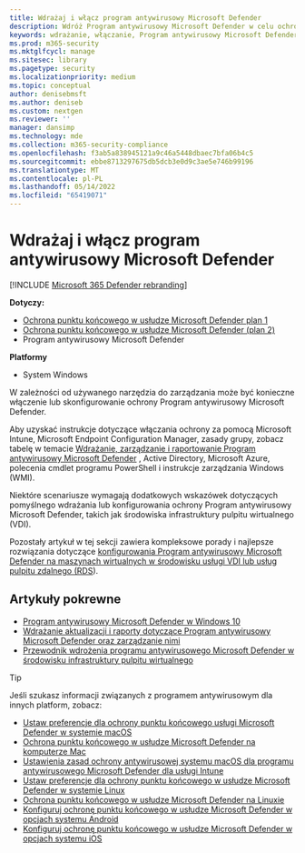 ```yaml
---
title: Wdrażaj i włącz program antywirusowy Microsoft Defender
description: Wdróż Program antywirusowy Microsoft Defender w celu ochrony punktów końcowych za pomocą poleceń cmdlet Microsoft Intune, Microsoft Endpoint Configuration Manager, zasady grupy, powershell lub WMI.
keywords: wdrażanie, włączanie, Program antywirusowy Microsoft Defender
ms.prod: m365-security
ms.mktglfcycl: manage
ms.sitesec: library
ms.pagetype: security
ms.localizationpriority: medium
ms.topic: conceptual
author: denisebmsft
ms.author: deniseb
ms.custom: nextgen
ms.reviewer: ''
manager: dansimp
ms.technology: mde
ms.collection: m365-security-compliance
ms.openlocfilehash: f3ab5a838945121a9c46a5448dbaec7bfa06b4c5
ms.sourcegitcommit: ebbe8713297675db5dcb3e0d9c3ae5e746b99196
ms.translationtype: MT
ms.contentlocale: pl-PL
ms.lasthandoff: 05/14/2022
ms.locfileid: "65419071"
---
```

# <a name="deploy-and-enable-microsoft-defender-antivirus"></a>Wdrażaj i włącz program antywirusowy Microsoft Defender

[!INCLUDE [Microsoft 365 Defender rebranding](../../includes/microsoft-defender.md)]


**Dotyczy:**

- [Ochrona punktu końcowego w usłudze Microsoft Defender plan 1](https://go.microsoft.com/fwlink/p/?linkid=2154037)
- [Ochrona punktu końcowego w usłudze Microsoft Defender (plan 2)](https://go.microsoft.com/fwlink/p/?linkid=2154037) 
- Program antywirusowy Microsoft Defender

**Platformy**
- System Windows

W zależności od używanego narzędzia do zarządzania może być konieczne włączenie lub skonfigurowanie ochrony Program antywirusowy Microsoft Defender. 

Aby uzyskać instrukcje dotyczące włączania ochrony za pomocą Microsoft Intune, Microsoft Endpoint Configuration Manager, zasady grupy, zobacz tabelę w temacie [Wdrażanie, zarządzanie i raportowanie Program antywirusowy Microsoft Defender](deploy-manage-report-microsoft-defender-antivirus.md#ref2) , Active Directory, Microsoft Azure, polecenia cmdlet programu PowerShell i instrukcje zarządzania Windows (WMI).

Niektóre scenariusze wymagają dodatkowych wskazówek dotyczących pomyślnego wdrażania lub konfigurowania ochrony Program antywirusowy Microsoft Defender, takich jak środowiska infrastruktury pulpitu wirtualnego (VDI).

Pozostały artykuł w tej sekcji zawiera kompleksowe porady i najlepsze rozwiązania dotyczące [konfigurowania Program antywirusowy Microsoft Defender na maszynach wirtualnych w środowisku usługi VDI lub usług pulpitu zdalnego (RDS](deployment-vdi-microsoft-defender-antivirus.md)).

## <a name="related-articles"></a>Artykuły pokrewne

- [Program antywirusowy Microsoft Defender w Windows 10](microsoft-defender-antivirus-in-windows-10.md)
- [Wdrażanie aktualizacji i raporty dotyczące Program antywirusowy Microsoft Defender oraz zarządzanie nimi](deploy-manage-report-microsoft-defender-antivirus.md)
- [Przewodnik wdrożenia programu antywirusowego Microsoft Defender w środowisku infrastruktury pulpitu wirtualnego](deployment-vdi-microsoft-defender-antivirus.md)

> [!TIP]
> Jeśli szukasz informacji związanych z programem antywirusowym dla innych platform, zobacz:
> - [Ustaw preferencje dla ochrony punktu końcowego usługi Microsoft Defender w systemie macOS](mac-preferences.md)
> - [Ochrona punktu końcowego w usłudze Microsoft Defender na komputerze Mac](microsoft-defender-endpoint-mac.md)
> - [Ustawienia zasad ochrony antywirusowej systemu macOS dla programu antywirusowego Microsoft Defender dla usługi Intune](/mem/intune/protect/antivirus-microsoft-defender-settings-macos)
> - [Ustaw preferencje dla ochrony punktu końcowego w usłudze Microsoft Defender w systemie Linux](linux-preferences.md)
> - [Ochrona punktu końcowego w usłudze Microsoft Defender na Linuxie](microsoft-defender-endpoint-linux.md)
> - [Konfiguruj ochronę punktu końcowego w usłudze Microsoft Defender w opcjach systemu Android](android-configure.md)
> - [Konfiguruj ochronę punktu końcowego w usłudze Microsoft Defender w opcjach systemu iOS](ios-configure-features.md)